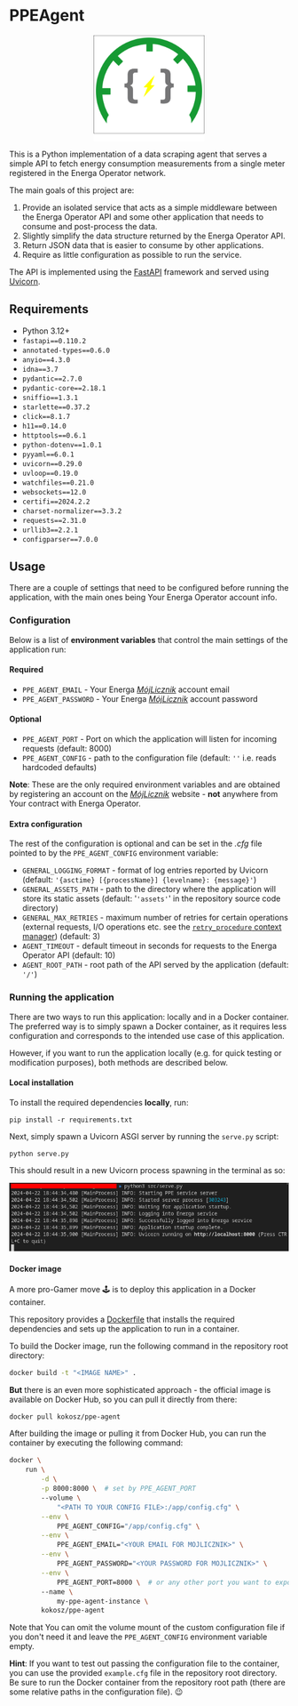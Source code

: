 # PPEAgent

<img
    src='.github/assets/images/PPEAgent.svg'
    alt='PPE agent logo'
    width='200'
    style='display: block; margin: 0 auto; border: none;'
/>

This is a Python implementation of a data scraping agent that serves a simple API
to fetch energy consumption measurements from a single meter registered
in the Energa Operator network.

The main goals of this project are:

1. Provide an isolated service that acts as a simple middleware between the
   Energa Operator API and some other application that needs to consume
   and post-process the data.
2. Slightly simplify the data structure returned by the Energa Operator API.
3. Return JSON data that is easier to consume by other applications.
4. Require as little configuration as possible to run the service.

The API is implemented using the [FastAPI] framework and served using [Uvicorn].

## Requirements

* Python 3.12+
* `fastapi==0.110.2`
* `annotated-types==0.6.0`
* `anyio==4.3.0`
* `idna==3.7`
* `pydantic==2.7.0`
* `pydantic-core==2.18.1`
* `sniffio==1.3.1`
* `starlette==0.37.2`
* `click==8.1.7`
* `h11==0.14.0`
* `httptools==0.6.1`
* `python-dotenv==1.0.1`
* `pyyaml==6.0.1`
* `uvicorn==0.29.0`
* `uvloop==0.19.0`
* `watchfiles==0.21.0`
* `websockets==12.0`
* `certifi==2024.2.2`
* `charset-normalizer==3.3.2`
* `requests==2.31.0`
* `urllib3==2.2.1`
* `configparser==7.0.0`

## Usage

There are a couple of settings that need to be configured before running the application, with the main ones being Your Energa Operator account info.

### Configuration

Below is a list of **environment variables** that control the main settings of the application run:

#### Required

* `PPE_AGENT_EMAIL` - Your Energa [*MójLicznik*] account email
* `PPE_AGENT_PASSWORD` - Your Energa [*MójLicznik*] account password

#### Optional

* `PPE_AGENT_PORT` - Port on which the application will listen for incoming requests (default: 8000)
* `PPE_AGENT_CONFIG` - path to the configuration file (default: `''` i.e. reads hardcoded defaults)

**Note**: These are the only required environment variables and are obtained by registering an account on the [*MójLicznik*] website - **not** anywhere from Your contract with Energa Operator.

#### Extra configuration

The rest of the configuration is optional and can be set in the *.cfg* file pointed to by the `PPE_AGENT_CONFIG` environment variable:

* `GENERAL_LOGGING_FORMAT` - format of log entries reported by Uvicorn (default: `'{asctime} [{processName}] {levelname}: {message}'`)
* `GENERAL_ASSETS_PATH` - path to the directory where the application will store its static assets (default: '`'assets'`' in the repository source code directory)
* `GENERAL_MAX_RETRIES` - maximum number of retries for certain operations (external requests, I/O operations etc. see the [`retry_procedure` context manager]) (default: 3)
* `AGENT_TIMEOUT` - default timeout in seconds for requests to the Energa Operator API (default: 10)
* `AGENT_ROOT_PATH` - root path of the API served by the application (default: `'/'`)

### Running the application

There are two ways to run this application: locally and in a Docker container.
The preferred way is to simply spawn a Docker container, as it requires less
configuration and corresponds to the intended use case of this application.

However, if you want to run the application locally (e.g. for quick testing or modification purposes), both methods are described below.

#### Local installation

To install the required dependencies **locally**, run:

```shell
pip install -r requirements.txt
```

Next, simply spawn a Uvicorn ASGI server by running the `serve.py` script:

```shell
python serve.py
```

This should result in a new Uvicorn process spawning in the terminal as so:

<img src=".github/assets/images/ASGI.png" alt="Terminal logs of running agent"/>

#### Docker image

A more pro-Gamer move :joystick: is to deploy this application in a Docker container.

This repository provides a [Dockerfile] that installs the required dependencies and sets up the application to run in a container.

To build the Docker image, run the following command in the repository root directory:

```bash
docker build -t "<IMAGE NAME>" .
```

**But** there is an even more sophisticated approach - the official image is available on Docker Hub, so you can pull it directly from there:

```bash
docker pull kokosz/ppe-agent
```

After building the image or pulling it from Docker Hub, you can run the container by executing the following command:

```bash
docker \
    run \
        -d \
        -p 8000:8000 \  # set by PPE_AGENT_PORT
        --volume \
            "<PATH TO YOUR CONFIG FILE>:/app/config.cfg" \
        --env \
            PPE_AGENT_CONFIG="/app/config.cfg" \
        --env \
            PPE_AGENT_EMAIL="<YOUR EMAIL FOR MOJLICZNIK>" \
        --env \
            PPE_AGENT_PASSWORD="<YOUR PASSWORD FOR MOJLICZNIK>" \
        --env \
            PPE_AGENT_PORT=8000 \  # or any other port you want to expose
        --name \
            my-ppe-agent-instance \
        kokosz/ppe-agent
```

Note that You can omit the volume mount of the custom configuration file if you don't need it and leave the `PPE_AGENT_CONFIG` environment variable empty.

**Hint**: If you want to test out passing the configuration file to the container, you can use the provided `example.cfg` file in the repository root directory.
Be sure to run the Docker container from the repository root path (there are some relative paths in the configuration file). 😉

[FastAPI]: https://fastapi.tiangolo.com/
[Uvicorn]: https://www.uvicorn.org/
[*MójLicznik*]: https://mojlicznik.energa-operator.pl/
[`retry_procedure` context manager]: https://github.com/kamilrybacki/PPEAgent/blob/main/src/agent/utils/retry.py
[Dockerfile]: https://github.com/kamilrybacki/PPEAgent/blob/main/Dockerfile
